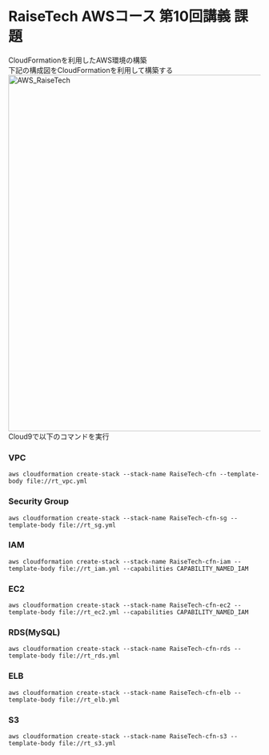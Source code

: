 # RaiseTech AWSコース 第10回講義 課題

CloudFormationを利用したAWS環境の構築  
下記の構成図をCloudFormationを利用して構築する  
<img width="712" alt="AWS_RaiseTech" src="https://user-images.githubusercontent.com/50142017/161788383-5e7464ce-871e-486e-b606-dde53b75ba08.png">  
Cloud9で以下のコマンドを実行
### VPC
```
aws cloudformation create-stack --stack-name RaiseTech-cfn --template-body file://rt_vpc.yml
```
### Security Group
```
aws cloudformation create-stack --stack-name RaiseTech-cfn-sg --template-body file://rt_sg.yml
```
### IAM
```
aws cloudformation create-stack --stack-name RaiseTech-cfn-iam --template-body file://rt_iam.yml --capabilities CAPABILITY_NAMED_IAM
```
### EC2
```
aws cloudformation create-stack --stack-name RaiseTech-cfn-ec2 --template-body file://rt_ec2.yml --capabilities CAPABILITY_NAMED_IAM
```
### RDS(MySQL)
```
aws cloudformation create-stack --stack-name RaiseTech-cfn-rds --template-body file://rt_rds.yml
```
### ELB
```
aws cloudformation create-stack --stack-name RaiseTech-cfn-elb --template-body file://rt_elb.yml
```
### S3
```
aws cloudformation create-stack --stack-name RaiseTech-cfn-s3 --template-body file://rt_s3.yml
```
